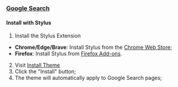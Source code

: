 ### [Google Search](https://google.com)

#### Install with Stylus

1. Install the Stylus Extension

- **Chrome/Edge/Brave**: Install Stylus from the [Chrome Web Store](https://chromewebstore.google.com/detail/stylus/clngdbkpkpeebahjckkjfobafhncgmne);
- **Firefox**: Install Stylus from [Firefox Add-ons](https://addons.mozilla.org/en-US/firefox/addon/styl-us/).

2. Visit [Install Theme](https://raw.githubusercontent.com/dracula/google-search/main/google-search.user.css)
3. Click the "Install" button;
4. The theme will automatically apply to Google Search pages;
